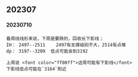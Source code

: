 ## 202307


#### 20230710
```
看周线线形来说，下周是要跌的，回收长下影线；
IH： 2497--2511    2497有支撑级别不大，2514有点难
dp： 3197--3209  低点可能会到3192

上周说 <font color="ff00ff">这周可能有下影线</font>
下影线低点可能在`3164`附近
```

